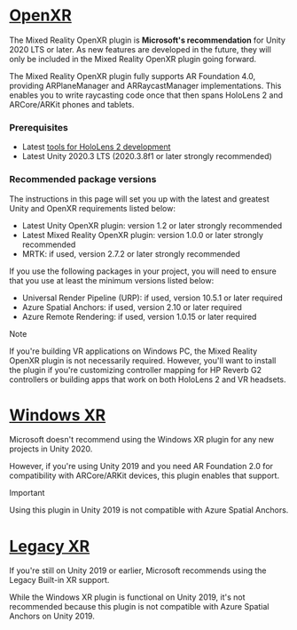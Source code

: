 # [OpenXR](#tab/openxr)

The Mixed Reality OpenXR plugin is **Microsoft's recommendation** for Unity 2020 LTS or later. As new features are developed in the future, they will only be included in the Mixed Reality OpenXR plugin going forward.

The Mixed Reality OpenXR plugin fully supports AR Foundation 4.0, providing ARPlaneManager and ARRaycastManager implementations. This enables you to write raycasting code once that then spans HoloLens 2 and ARCore/ARKit phones and tablets.

### Prerequisites 

* Latest [tools for HoloLens 2 development](../../../install-the-tools.md?tabs=unity#installation-checklist)
* Latest Unity 2020.3 LTS (2020.3.8f1 or later strongly recommended)

### Recommended package versions

The instructions in this page will set you up with the latest and greatest Unity and OpenXR requirements listed below:

* Latest Unity OpenXR plugin: version 1.2 or later strongly recommended
* Latest Mixed Reality OpenXR plugin: version 1.0.0 or later strongly recommended
* MRTK: if used, version 2.7.2 or later strongly recommended

If you use the following packages in your project, you will need to ensure that you use at least the minimum versions listed below:

* Universal Render Pipeline (URP): if used, version 10.5.1 or later required
* Azure Spatial Anchors: if used, version 2.10 or later required
* Azure Remote Rendering: if used, version 1.0.15 or later required

<!-- ![Screenshot of the open xr unity basic sample running on a HoloLens](../../images/openxr-example.png) -->

> [!NOTE]
> If you're building VR applications on Windows PC, the Mixed Reality OpenXR plugin is not necessarily required. However, you'll want to install the plugin if you're customizing controller mapping for HP Reverb G2 controllers or building apps that work on both HoloLens 2 and VR headsets.

# [Windows XR](#tab/windowsxr)

Microsoft doesn't recommend using the Windows XR plugin for any new projects in Unity 2020.

However, if you're using Unity 2019 and you need AR Foundation 2.0 for compatibility with ARCore/ARKit devices, this plugin enables that support.

> [!IMPORTANT]
> Using this plugin in Unity 2019 is not compatible with Azure Spatial Anchors.

# [Legacy XR](#tab/legacy)

If you're still on Unity 2019 or earlier, Microsoft recommends using the Legacy Built-in XR support.

While the Windows XR plugin is functional on Unity 2019, it's not recommended because this plugin is not compatible with Azure Spatial Anchors on Unity 2019.